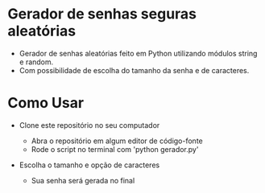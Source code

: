 # Gerador de senhas seguras aleatórias

 - Gerador de senhas aleatórias feito em Python utilizando módulos string e random.
 - Com possibilidade de escolha do tamanho da senha e de caracteres. 

 # Como Usar

- Clone este repositório no seu computador
    - Abra o repositório em algum editor de código-fonte
    - Rode o script no terminal com 'python gerador.py'

- Escolha o tamanho e opção de caracteres 
    - Sua senha será gerada no final
